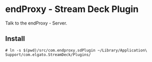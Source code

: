 # endProxy - Stream Deck Plugin

Talk to the endProxy - Server.

## Install

```
# ln -s $(pwd)/src/com.endproxy.sdPlugin ~/Library/Application\ Support/com.elgato.StreamDeck/Plugins/
```
